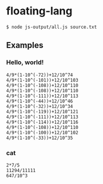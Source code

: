 # floating-lang

`$ node js-output/all.js source.txt`

## Examples

### Hello, world!
```
4/9*(1-10^(-72))+12/10^74
4/9*(1-10^(-101))+12/10^103
4/9*(1-10^(-108))+12/10^110
4/9*(1-10^(-108))+12/10^110
4/9*(1-10^(-111))+12/10^113
4/9*(1-10^(-44))+12/10^46
4/9*(1-10^(-32))+12/10^34
4/9*(1-10^(-119))+12/10^121
4/9*(1-10^(-111))+12/10^113
4/9*(1-10^(-114))+12/10^116
4/9*(1-10^(-108))+12/10^110
4/9*(1-10^(-100))+12/10^102
4/9*(1-10^(-33))+12/10^35
```

### cat
```
2*7/5
11294/11111
647/10^3
```
